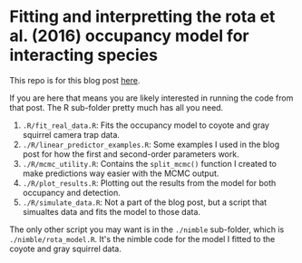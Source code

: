 # Fitting and interpretting the rota et al. (2016) occupancy model for interacting species

This repo is for this blog post [here](https://masonfidino.com/interpret_rota_model/).


If you are here that means you are likely interested in running the code from that post. The R sub-folder pretty much has all you need.

1. `.R/fit_real_data.R`: Fits the occupancy model to coyote and gray squirrel camera trap data.
2. `./R/linear_predictor_examples.R`: Some examples I used in the blog post for how the first and second-order parameters work.
3. `./R/mcmc_utility.R`: Contains the `split_mcmc()` function I created to make predictions way easier with the MCMC output.
4. `./R/plot_results.R`: Plotting out the results from the model for both occupancy and detection.
5. `./R/simulate_data.R`: Not a part of the blog post, but a script that simualtes data and fits the model to those data.

The only other script you may want is in the `./nimble` sub-folder, which is `./nimble/rota_model.R`. It's the nimble code for the model I fitted to the coyote and gray squirrel data.
 

